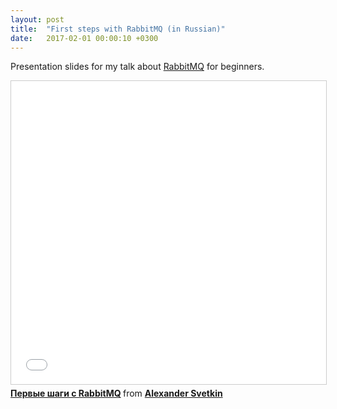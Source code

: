 ```yaml
---
layout: post
title:  "First steps with RabbitMQ (in Russian)"
date:   2017-02-01 00:00:10 +0300
---
```


Presentation slides for my talk about [RabbitMQ](https://www.rabbitmq.com/) for beginners.

<iframe src="//www.slideshare.net/slideshow/embed_code/key/3XLqVLErTy6tPf" width="595" height="485" frameborder="0" marginwidth="0" marginheight="0" scrolling="no" style="border:1px solid #CCC; border-width:1px; margin-bottom:5px; max-width: 100%;" allowfullscreen> </iframe> <div style="margin-bottom:5px"> <strong> <a href="//www.slideshare.net/alexsvetkin/rabbitmq-79836439" title="Первые шаги с RabbitMQ" target="_blank">Первые шаги с RabbitMQ</a> </strong> from <strong><a href="https://www.slideshare.net/alexsvetkin" target="_blank">Alexander Svetkin</a></strong> </div>